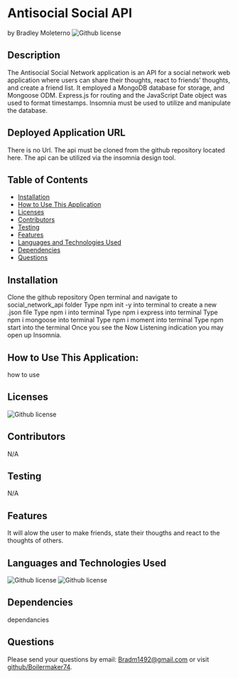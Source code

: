 # Antisocial Social API 
  by Bradley Moleterno    ![Github license](https://img.shields.io/badge/license-MIT-blue.svg)
## Description
The Antisocial Social Network application is an API for a social network web application where users can share their thoughts, react to friends’ thoughts, and create a friend list.  It employed a MongoDB database for storage, and Mongoose ODM. Express.js for routing and the JavaScript Date object was used to format timestamps. Insomnia must be used to utilize and manipulate the database. 
## Deployed Application URL
There is no Url. The api must be cloned from the github repository located here. The api can be utilized via the insomnia design tool. 
## Table of Contents
* [Installation](#installation)
* [How to Use This Application](#how-to-use-this-application)
* [Licenses](#Licenses)
* [Contributors](#contributors)
* [Testing](#testing)
* [Features](#features)
* [Languages and Technologies Used](#languages-and-technologies-used)
* [Dependencies](#dependencies)
* [Questions](#questions)

## Installation
Clone the github repository
Open terminal and navigate to social_network_api folder
Type npm init -y into terminal to create a new .json file
Type npm i into terminal
Type npm i express into terminal
Type npm i mongoose into terminal
Type npm i moment into terminal
Type npm start into the terminal
Once you see the Now Listening indication you may open up Insomnia.
## How to Use This Application:
how to use
## Licenses
![Github license](https://img.shields.io/badge/license-MIT-blue.svg)
## Contributors
N/A
## Testing
N/A
## Features
It will alow the user to make friends, state their thougths and react to the thoughts of others.
## Languages and Technologies Used
![Github license](https://img.shields.io/badge/Language-JavaScript-blue.svg)
![Github license](https://img.shields.io/badge/Technology-NodeJs,Mongoose,ExpressJs,MongoDB-blue.svg)
## Dependencies
dependancies
## Questions
Please send your questions by email:  Bradm1492@gmail.com or visit [github/Boilermaker74](https://github.com/Boilermaker74).
